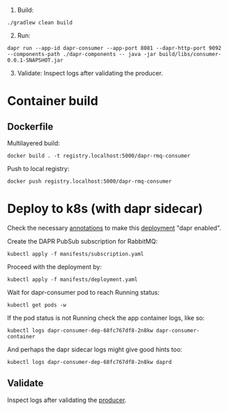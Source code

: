 1. Build:
```
./gradlew clean build
```
2. Run:
```
dapr run --app-id dapr-consumer --app-port 8081 --dapr-http-port 9092 --components-path ./dapr-components -- java -jar build/libs/consumer-0.0.1-SNAPSHOT.jar
```
3. Validate:
Inspect logs after validating the producer.

# Container build
## Dockerfile
Multilayered build:
```
docker build . -t registry.localhost:5000/dapr-rmq-consumer
```
Push to local registry:
```
docker push registry.localhost:5000/dapr-rmq-consumer
```
# Deploy to k8s (with dapr sidecar)
Check the necessary [annotations](https://docs.dapr.io/operations/hosting/kubernetes/kubernetes-overview/) to make this [deployment](./manifests/deployment.yaml) "dapr enabled".

Create the DAPR PubSub subscription for RabbitMQ:
```
kubectl apply -f manifests/subscription.yaml
```
Proceed with the deployment by:
```
kubectl apply -f manifests/deployment.yaml
```
Wait for dapr-consumer pod to reach Running status:
```
kubectl get pods -w
```
If the pod status is not Running check the app container logs, like so:
```
kubectl logs dapr-consumer-dep-68fc767df8-2n8kw dapr-consumer-container
```
And perhaps the dapr sidecar logs might give good hints too:
```
kubectl logs dapr-consumer-dep-68fc767df8-2n8kw daprd
```
## Validate
Inspect logs after validating the [producer](../producer/README.md).